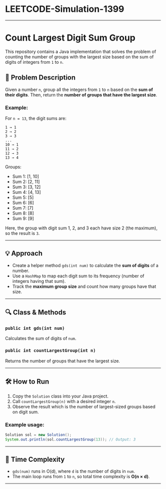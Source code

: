 # LEETCODE-Simulation-1399
---

# Count Largest Digit Sum Group

This repository contains a Java implementation that solves the problem of counting the number of groups with the largest size based on the sum of digits of integers from `1` to `n`.

## 🧠 Problem Description

Given a number `n`, group all the integers from `1` to `n` based on the **sum of their digits**. Then, return the **number of groups that have the largest size**.

### Example:

For `n = 13`, the digit sums are:
```
1 → 1  
2 → 2  
3 → 3  
...  
10 → 1  
11 → 2  
12 → 3  
13 → 4  
```

Groups:
- Sum 1: [1, 10]
- Sum 2: [2, 11]
- Sum 3: [3, 12]
- Sum 4: [4, 13]
- Sum 5: [5]
- Sum 6: [6]
- Sum 7: [7]
- Sum 8: [8]
- Sum 9: [9]

Here, the group with digit sum 1, 2, and 3 each have size 2 (the maximum), so the result is `3`.

---

## 💡 Approach

- Create a helper method `gds(int num)` to calculate the **sum of digits** of a number.
- Use a `HashMap` to map each digit sum to its frequency (number of integers having that sum).
- Track the **maximum group size** and count how many groups have that size.

---

## 🔍 Class & Methods

### `public int gds(int num)`
Calculates the sum of digits of `num`.

### `public int countLargestGroup(int n)`
Returns the number of groups that have the largest size.

---

## 🛠️ How to Run

1. Copy the `Solution` class into your Java project.
2. Call `countLargestGroup(n)` with a desired integer `n`.
3. Observe the result which is the number of largest-sized groups based on digit sum.

### Example usage:
```java
Solution sol = new Solution();
System.out.println(sol.countLargestGroup(13)); // Output: 3
```

---

## 🧮 Time Complexity

- `gds(num)` runs in O(d), where `d` is the number of digits in `num`.
- The main loop runs from `1` to `n`, so total time complexity is **O(n × d)**.

---
